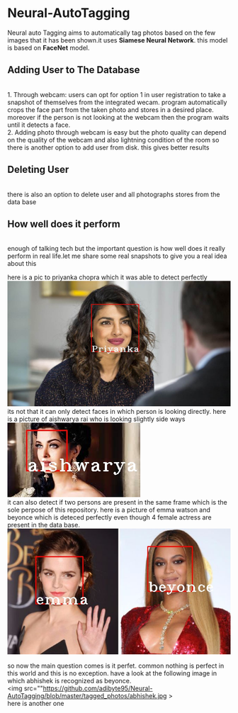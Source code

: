 # Neural-AutoTagging
Neural auto Tagging aims to automatically tag photos based on the few images that it has been shown.it uses <b>Siamese Neural Network</b>. this model is based on <b>FaceNet</b> model.
<br/>

<h2>Adding User to The Database</h2><br/>
1. Through webcam: users can opt for option 1 in user registration to take a snapshot of themselves from the integrated wecam. program automatically crops the face part from the taken photo and stores in a desired place. moreover if the person is not looking at the webcam then the program waits until it detects a face.<br/>
2. Adding photo through webcam is easy but the photo quality can depend on the quality of the webcam and also lightning condition of the room so there is another option to add user from disk. this gives better results <br/>

<h2>Deleting User</h2><br/>
there is also an option to delete user and all photographs stores from the data base

<h2>How well does it perform </h2><br/>
enough of talking tech but the important question is how well does it really perform in real life.let me share some real snapshots to give you a real idea about this <br/>

here is a pic to priyanka chopra which it was able to detect perfectly
<img src= "https://github.com/adibyte95/Neural-AutoTagging/blob/master/tagged_photos/priyanka.jpg"/><br/>
its not that it can only detect faces in which person is looking directly. here is a picture of aishwarya rai who is looking slightly side ways <br/>
<img src="https://github.com/adibyte95/Neural-AutoTagging/blob/master/tagged_photos/aish_2.jpg" /><br/>
it can also detect if two persons are present in the same frame which is the sole perpose of this repository. here is a picture of emma watson and beyonce which is deteced perfectly even though 4 female actress are present in the data base. <br/>
<img src ="https://github.com/adibyte95/Neural-AutoTagging/blob/master/tagged_photos/emma_beyonce.jpg" /><br/>

so now the main question comes is it perfet. common nothing is perfect in this world and this is no exception. have a look at the following image in which abhishek is recognized as beyonce.<br/>
<img src=""https://github.com/adibyte95/Neural-AutoTagging/blob/master/tagged_photos/abhishek.jpg ><br/>
here is another one<br/>
<img sc="https://github.com/adibyte95/Neural-AutoTagging/blob/master/tagged_photos/aish_abhi.jpg" />
